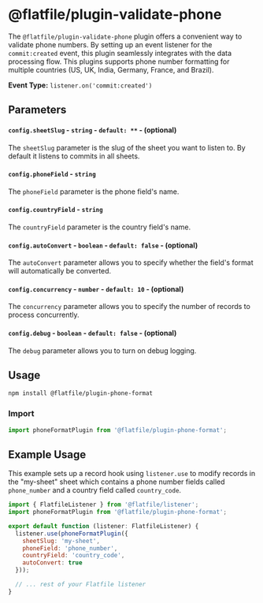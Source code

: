 <!-- START_INFOCARD -->
# @flatfile/plugin-validate-phone

The `@flatfile/plugin-validate-phone` plugin offers a convenient way to 
validate phone numbers. By setting up an event listener for the `commit:created` 
event, this plugin seamlessly integrates with the data processing flow. This
plugins supports phone number formatting for multiple countries (US, UK, India, 
Germany, France, and Brazil).

**Event Type:**
`listener.on('commit:created')`

<!-- END_INFOCARD -->

## Parameters

#### `config.sheetSlug` - `string` - `default: **` - (optional)
The `sheetSlug` parameter is the slug of the sheet you want to listen to. By default it listens to commits in all sheets.

#### `config.phoneField` - `string`
The `phoneField` parameter is the phone field's name.

#### `config.countryField` - `string`
The `countryField` parameter is the country field's name.

#### `config.autoConvert` - `boolean` - `default: false` - (optional)
The `autoConvert` parameter allows you to specify whether the field's format will automatically be converted.

#### `config.concurrency` - `number` - `default: 10` - (optional)
The `concurrency` parameter allows you to specify the number of records to process concurrently.

#### `config.debug` - `boolean` - `default: false` - (optional)
The `debug` parameter allows you to turn on debug logging.




## Usage

```bash install
npm install @flatfile/plugin-phone-format
```

### Import

```js
import phoneFormatPlugin from '@flatfile/plugin-phone-format';
```

## Example Usage

This example sets up a record hook using `listener.use` to modify records in the "my-sheet" sheet which contains a phone number fields called `phone_number` and a country field called `country_code`.

```javascript
import { FlatfileListener } from '@flatfile/listener';
import phoneFormatPlugin from '@flatfile/plugin-phone-format';

export default function (listener: FlatfileListener) {
  listener.use(phoneFormatPlugin({
    sheetSlug: 'my-sheet',
    phoneField: 'phone_number',
    countryField: 'country_code',
    autoConvert: true
  }));

  // ... rest of your Flatfile listener
}
```

